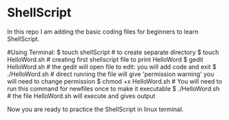 # ShellScript
In this repo I am adding the basic coding files for beginners to learn ShellScript.

#Using Terminal:
$ touch shellScript        # to create separate directory
$ touch HelloWord.sh       # creating first shellscript file to print HelloWord
$ gedit HelloWord.sh       # the gedit will open file to edit: you will add code and exit
$ ./HelloWord.sh           # direct running the file will give 'permission warning' you will need to change permission
$ chmod +x HelloWord.sh    # You will need to run this command for newfiles once to make it executable
$ ./HelloWord.sh           # the file HelloWord.sh will execute and gives output

Now you are ready to practice the ShellScript in linux terminal.
